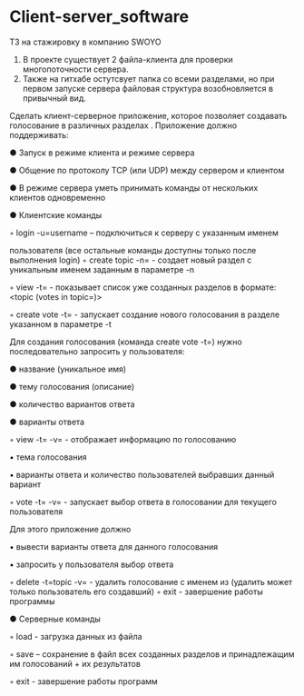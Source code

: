 # Client-server_software
ТЗ на стажировку в компанию SWOYO

1. В проекте существует 2 файла-клиента для проверки многопоточности сервера.
2. Также на гитхабе остутсвует папка со всеми разделами, но при первом запуске сервера файловая структура возобновляется в привычный вид.

Сделать клиент-серверное приложение, которое позволяет создавать голосование в
различных разделах .
Приложение должно поддерживать:<p>
● Запуск в режиме клиента и режиме сервера<p>
● Общение по протоколу TCP (или UDP) между сервером и клиентом<p>
● В режиме сервера уметь принимать команды от нескольких клиентов
одновременно<p>
● Клиентские команды<p>
◦ login -u=username – подключиться к серверу с указанным именем<p>
пользователя (все остальные команды доступны только после выполнения
login)
◦ create topic -n=<topic> - создает новый раздел c уникальным именем
заданным в параметре -n<p>
◦ view -t=<topic> - показывает список уже созданных разделов в формате:
<topic (votes in topic=<count>)><p>
◦ create vote -t=<topic> - запускает создание нового голосования в разделе
указанном в параметре -t<p>
Для создания голосования (команда create vote -t=<topic>) нужно
последовательно запросить у пользователя:<p>
● название (уникальное имя)<p>
● тему голосования (описание)<p>
● количество вариантов ответа<p>
● варианты ответа<p>
◦ view -t=<topic> -v=<vote> - отображает информацию по голосованию<p>
▪ тема голосования<p>
▪ варианты ответа и количество пользователей выбравших данный
вариант<p>
◦ vote -t=<topic> -v=<vote> - запускает выбор ответа в голосовании для
текущего пользователя<p>
Для этого приложение должно<p>
▪ вывести варианты ответа для данного голосования<p>
▪ запросить у пользователя выбор ответа<p>
◦ delete -t=topic -v=<vote> - удалить голосование с именем <vote> из <topic>
(удалить может только пользователь его создавший)
◦ exit - завершение работы программы<p>
● Серверные команды<p>
◦ load <filename> - загрузка данных из файла<p>
◦ save <filename> – сохранение в файл всех созданных разделов и
принадлежащим им голосований + их результатов<p>
◦ exit - завершение работы программ<p>
